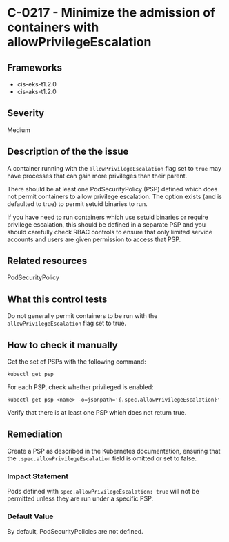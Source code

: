# C-0217 - Minimize the admission of containers with allowPrivilegeEscalation

## Frameworks
* cis-eks-t1.2.0
* cis-aks-t1.2.0
 
## Severity
Medium

## Description of the the issue
A container running with the `allowPrivilegeEscalation` flag set to `true` may have processes that can gain more privileges than their parent.

 There should be at least one PodSecurityPolicy (PSP) defined which does not permit containers to allow privilege escalation. The option exists (and is defaulted to true) to permit setuid binaries to run.

 If you have need to run containers which use setuid binaries or require privilege escalation, this should be defined in a separate PSP and you should carefully check RBAC controls to ensure that only limited service accounts and users are given permission to access that PSP.
 
## Related resources
PodSecurityPolicy
 
## What this control tests 
Do not generally permit containers to be run with the `allowPrivilegeEscalation` flag set to true.
 
## How to check it manually 
Get the set of PSPs with the following command:

 
```
kubectl get psp

```
 For each PSP, check whether privileged is enabled:

 
```
kubectl get psp <name> -o=jsonpath='{.spec.allowPrivilegeEscalation}'

```
 Verify that there is at least one PSP which does not return true.
 
## Remediation
Create a PSP as described in the Kubernetes documentation, ensuring that the `.spec.allowPrivilegeEscalation` field is omitted or set to false.
 
### Impact Statement
Pods defined with `spec.allowPrivilegeEscalation: true` will not be permitted unless they are run under a specific PSP.
 
### Default Value
By default, PodSecurityPolicies are not defined.
 
